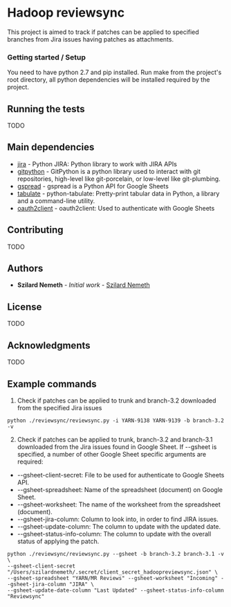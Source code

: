 # Hadoop reviewsync

This project is aimed to track if patches can be applied to specified branches from Jira issues having patches as attachments.

### Getting started / Setup

You need to have python 2.7 and pip installed.
Run make from the project's root directory, all python dependencies will be installed required by the project.


## Running the tests

TODO

## Main dependencies

* [jira](https://jira.readthedocs.io/en/master/) - Python JIRA: Python library to work with JIRA APIs
* [gitpython](https://gitpython.readthedocs.io/en/stable/) - GitPython is a python library used to interact with git repositories, high-level like git-porcelain, or low-level like git-plumbing.
* [gspread](https://gspread.readthedocs.io/en/latest/) - gspread is a Python API for Google Sheets
* [tabulate](https://pypi.org/project/tabulate/) - python-tabulate: Pretty-print tabular data in Python, a library and a command-line utility.
* [oauth2client](https://oauth2client.readthedocs.io/en/latest/) - oauth2client: Used to authenticate with Google Sheets

## Contributing

TODO 

## Authors

* **Szilard Nemeth** - *Initial work* - [Szilard Nemeth](https://github.com/szilard-nemeth)

## License

TODO 

## Acknowledgments

TODO


## Example commands

1. Check if patches can be applied to trunk and branch-3.2 downloaded from the specified Jira issues
```
python ./reviewsync/reviewsync.py -i YARN-9138 YARN-9139 -b branch-3.2 -v
```

2. Check if patches can be applied to trunk, branch-3.2 and branch-3.1 downloaded from the Jira issues found in Google Sheet.
If --gsheet is specified, a number of other Google Sheet specific arguments are required: 
  * --gsheet-client-secret: File to be used for authenticate to Google Sheets API.
  * --gsheet-spreadsheet: Name of the spreadsheet (document) on Google Sheet.
  * --gsheet-worksheet: The name of the worksheet from the spreadsheet (document).
  * --gsheet-jira-column: Column to look into, in order to find JIRA issues.
  * --gsheet-update-column: The column to update with the updated date.
  * --gsheet-status-info-column: The column to update with the overall status of applying the patch.
  
```
python ./reviewsync/reviewsync.py --gsheet -b branch-3.2 branch-3.1 -v \
--gsheet-client-secret "/Users/szilardnemeth/.secret/client_secret_hadoopreviewsync.json" \ 
--gsheet-spreadsheet "YARN/MR Reviews" --gsheet-worksheet "Incoming" --gsheet-jira-column "JIRA" \ 
--gsheet-update-date-column "Last Updated" --gsheet-status-info-column "Reviewsync"
```